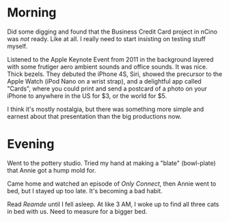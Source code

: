 # Morning
Did some digging and found that the Business Credit Card project in nCino was *not* ready. Like at all. I really need to start insisting on testing stuff myself.

Listened to the Apple Keynote Event from 2011 in the background layered with some frutiger aero ambient sounds and office sounds. It was nice. Thick bezels.
They debuted the iPhone 4S, Siri, showed the precursor to the Apple Watch (iPod Nano on a wrist strap), and a delightful app called "Cards", 
where you could print and send a postcard of a photo on your iPhone to anywhere in the US for $3, or the world for $5.

I think it's mostly nostalgia, but there was something more simple and earnest about that presentation than the big productions now.

# Evening
Went to the pottery studio. Tried my hand at making a "blate" (bowl-plate) that Annie got a hump mold for.

Came home and watched an episode of *Only Connect*, then Annie went to bed, but I stayed up too late. It's becoming a bad habit.

Read *Reamde* until I fell asleep. At like 3 AM, I woke up to find all three cats in bed with us. 
Need to measure for a bigger bed.
